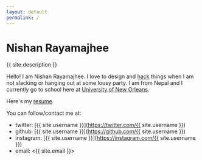 ```yaml
---
layout: default
permalink: /
---
```


Nishan Rayamajhee
=================

{{ site.description }}

Hello! I am Nishan Rayamajhee.
I love to design and <a href="https://people.eecs.berkeley.edu/~bh/hacker.html" onclick="location.href='https://stallman.org/articles/on-hacking.html';" target="_blank">hack</a> things when I am not slacking or hanging out at some lousy party.
I am from Nepal and I currently go to school here at [University of New Orleans](http://www.uno.edu).

Here's my [resume](/files/Resumev2.pdf).

You can follow/contact me at:

- twitter: [{{ site.username }}](https://twitter.com/{{ site.username }})
- github: [{{ site.username }}](https://github.com/{{ site.username }})
- instagram: [{{ site.username }}](https://instagram.com/{{ site.username }})
- email: <{{ site.email }}>